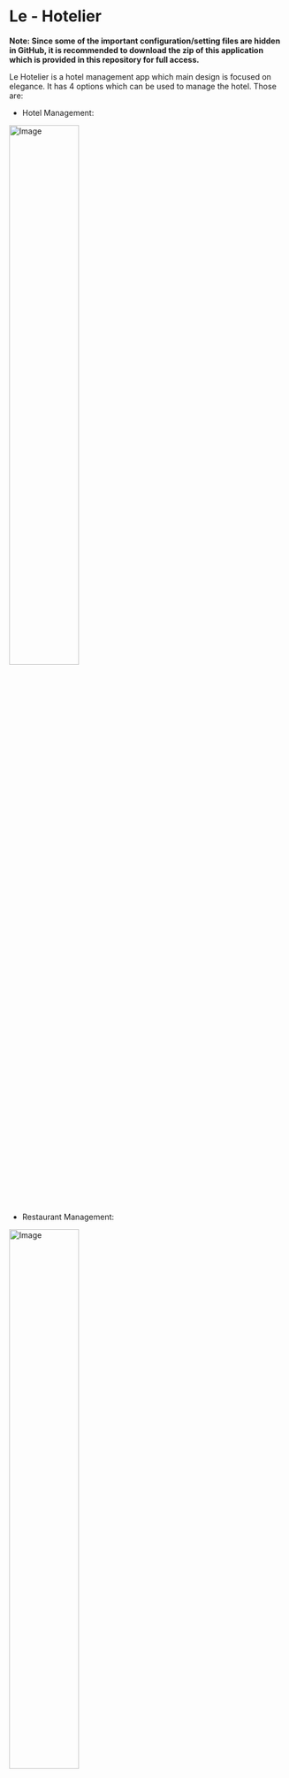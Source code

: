 # Le - Hotelier
**Note: Since some of the important configuration/setting files are hidden in GitHub, it is recommended to download the zip of this application which is provided in this repository for full access.**

Le Hotelier is a hotel management app which main design is focused on elegance. It has 4 options which can be used to manage the hotel. Those are:

- Hotel Management:
<img src="https://github.com/Tekn-drive/Le-Hotelier/assets/89509753/d8c497f5-572f-4754-94d0-5646ce0a30f9" alt="Image" style="width: 50%;">

- Restaurant Management:
<img src="https://github.com/Tekn-drive/Le-Hotelier/assets/89509753/fa6a0fb8-0a64-439e-b8e4-a3c160776cc6" alt="Image" style="width: 50%;">

- Room Management:
<img src="https://github.com/Tekn-drive/Le-Hotelier/assets/89509753/2b538c16-9b7b-4581-937e-f624a6936a24" alt="Image" style="width: 50%;">

- Location Finder:
<img src="https://github.com/Tekn-drive/Le-Hotelier/assets/89509753/661225cb-936c-4f62-ba42-b94fa853629a" alt="Image" style="width: 50%;">

## Hotel Management
Hotel management is an option which can be used to manage the hotel in general. Here are the features which are available in this option:
- Add Employee
- Remove Employee

## Restaurant Management
Restaurant management is an option which can be used to manage the hotel's restaurant. Here are the features which are available in this option:
- Add Server/Chef: 
<img src="https://github.com/Tekn-drive/Le-Hotelier/assets/89509753/1740ec5a-f5d1-4a5c-991f-9a1a5e994bfc" alt="Image" style="width: 50%;">

<img src="https://github.com/Tekn-drive/Le-Hotelier/assets/89509753/6c72cbec-6d41-43d8-9294-a7b2605df3b0" alt="Image" style="width: 50%;">

- View Order List:
<img src="https://github.com/Tekn-drive/Le-Hotelier/assets/89509753/cb9893be-2ea4-4363-89e0-60177cee89ea" alt="Image" style="width: 50%;">

- View Available Menu:
<img src="https://github.com/Tekn-drive/Le-Hotelier/assets/89509753/6c0f5fef-665d-4f35-a39d-4b2e83a3e37e" alt="Image" style="width: 50%;">

## Room Management
Room management is an option which can be used to assign room to guests based on the room type they order. Here are the features which are available in this option:

- Register Guest:
- Checkout Guest
<img src="https://github.com/Tekn-drive/Le-Hotelier/assets/89509753/f6ddf50a-1a9c-45e4-a6fd-b54901c00393" alt="Image" style="width: 50%;">

## Location Finder
Location finder is an option to find all of the hotel's location/s.

<img src="https://github.com/Tekn-drive/Le-Hotelier/assets/89509753/111e5be3-7d0e-48cf-857c-3d8b2dc575b4" alt="Image" style="width: 50%;">

# Imported Libraries

Scene Controller Class:
- java.io.IOException;
- javafx.event.ActionEvent;
- javafx.scene.control.*;
- javafx.scene.image.ImageView;
- javafx.scene.input.MouseEvent;
- javafx.scene.transform.Scale;
- javafx.scene.*;
- javafx.stage.*;
- javafx.fxml.*;
- java.awt.Dimension;
- java.awt.Toolkit;
- javafx.scene.paint.Color;

Viewer Controller Class:
- javafx.scene.Parent;
- javafx.scene.Scene;
- javafx.scene.control.*;
- javafx.scene.image.ImageView;
- javafx.scene.input.MouseEvent;
- javafx.scene.transform.Scale;
- java.awt.Dimension;
- java.awt.Toolkit;
- java.io.IOException;
- java.util.ArrayList;
- javafx.stage.*;
- javafx.beans.property.ReadOnlyObjectWrapper;
- javafx.beans.property.SimpleStringProperty;
- javafx.collections.FXCollections;
- javafx.collections.ObservableList;
- javafx.event.ActionEvent;
- javafx.scene.control.cell.PropertyValueFactory;
- javafx.fxml.FXML;
- javafx.fxml.FXMLLoader;
- java.io.BufferedWriter;
- java.io.FileReader;
- java.io.FileWriter;
- java.nio.charset.StandardCharsets;
- java.io.BufferedReader;

# How to Use this App?
1. Login with the correct password (In this case it is admin and password 150603):
<img src="https://github.com/Tekn-drive/Le-Hotelier/assets/89509753/20bdbd62-3676-4e2f-9657-1965c4e41064" alt="Image" style="width: 50%;">

2. Once you are logged in, you are greeted with the homepage, feel free to select one of the menu:
<img src="https://github.com/Tekn-drive/Le-Hotelier/assets/89509753/a2fce532-e602-430c-b1e3-662aaff06af8" alt="Image" style="width: 50%;">

## Hotel Management
1. You are greeted with this table view which displays the existing employees and 2 buttons which show the option to add and delete the employee:
<img src="https://github.com/Tekn-drive/Le-Hotelier/assets/89509753/d8c497f5-572f-4754-94d0-5646ce0a30f9" alt="Image" style="width: 50%;"> 

2. To add the employee, simply click the add button and then enter the employee's name if done just click the add button then back:
<img src="https://github.com/Tekn-drive/Le-Hotelier/assets/89509753/b84e130c-8fef-4681-97f1-a78ce44d664d" alt="Image" style="width: 50%;"> 

3. To delete, just click the employee from the table view and click the delete button.

## Restaurant Management
### Chef
1. You are greeted with this table view which displays the existing chefs and 2 buttons which show the option to add and delete the chef:
<img src="https://github.com/Tekn-drive/Le-Hotelier/assets/89509753/1740ec5a-f5d1-4a5c-991f-9a1a5e994bfc" alt="Image" style="width: 50%;"> 

2. To add the chef, simply click the add button and then enter the chef's name if done just click the add button then back:
<img src="https://github.com/Tekn-drive/Le-Hotelier/assets/89509753/8056e545-583c-4cf2-83b8-4c007ace2681" alt="Image" style="width: 50%;"> 

3. To delete, just click the chef from the table view and click the delete button.

### Server
1. You are greeted with this table view which displays the existing servers and 2 buttons which show the option to add and delete the server:
<img src="https://github.com/Tekn-drive/Le-Hotelier/assets/89509753/6c72cbec-6d41-43d8-9294-a7b2605df3b0" alt="Image" style="width: 50%;"> 

2. To add the server, simply click the add button and then enter the chef's name if done just click the add button then back:
<img src="https://github.com/Tekn-drive/Le-Hotelier/assets/89509753/e84b2b33-b37b-4857-84c3-5940890b2333" alt="Image" style="width: 50%;"> 

3. To delete, just click the server from the table view and click the delete button.

### Menu
To view the menu, you can just click the menu icon in the restaurant management menu, this will display all of the available menu:

<img src="https://github.com/Tekn-drive/Le-Hotelier/assets/89509753/6c0f5fef-665d-4f35-a39d-4b2e83a3e37e" alt="Image" style="width: 50%;"> 

### Order
To view/order orders, you can just click the order icon in the restaurant management menu, this will display all of the orders, but there are no orders right now:

<img src="https://github.com/Tekn-drive/Le-Hotelier/assets/89509753/388e0826-4cae-4034-93b9-59e628397e29" alt="Image" style="width: 50%;"> 

## Room Management
1. You are greeted with these icons which display 2 options, those being Guest and Rooms. The Guest option is used to checkin and checkout guests, the Rooms option was planned to be able to see rooms which are empty and occupied but it is still under development, therefore let's focus to the Guest option:
<img src="https://github.com/Tekn-drive/Le-Hotelier/assets/89509753/c15c03b9-8cc2-455d-8239-1b7b2553bc8e" alt="Image" style="width: 50%;"> 

2. You are greeted with this table view which displays the existing guests and 2 buttons which show the option to add and delete the guest:

<img src="https://github.com/Tekn-drive/Le-Hotelier/assets/89509753/2b538c16-9b7b-4581-937e-f624a6936a24" alt="Image" style="width: 50%;"> 

3. To add the guest, simply click the add button and then enter all the necessary details (Note that for the room type, there are only 3 supported. Those being: Economy, Deluxe, and Business), if done just click the add button then back:
<img src="https://github.com/Tekn-drive/Le-Hotelier/assets/89509753/852299e7-1682-45f0-b9a0-dd98adcb53da" alt="Image" style="width: 50%;"> 

4. To checkout a guest, just click the guest inside the table view and click the delete button.

## Locations
1. You are greeted by the available locations of the hotel, just see them:

<img src="https://github.com/Tekn-drive/Le-Hotelier/assets/89509753/690e6661-cbfc-4664-9327-8b080677390d" alt="Image" style="width: 50%;"> 






